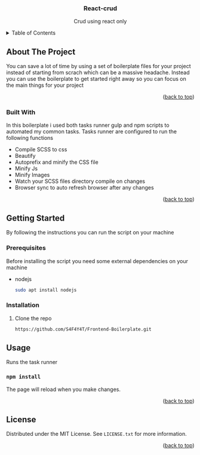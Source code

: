 <a name="readme-top"></a>

<div align="center">
  <h3 align="center">React-crud</h3>
  <p>Crud using react only</p>
</div>

<!-- TABLE OF CONTENTS -->
<details>
  <summary>Table of Contents</summary>
  <ol>
    <li>
      <a href="#about-the-project">About The Project</a>
      <ul>
        <li><a href="#built-with">Built With</a></li>
      </ul>
    </li>
    <li>
      <a href="#getting-started">Getting Started</a>
      <ul>
        <li><a href="#prerequisites">Prerequisites</a></li>
        <li><a href="#installation">Installation</a></li>
      </ul>
    </li>
    <li><a href="#usage">Usage</a></li>
    <li><a href="#license">License</a></li>
  </ol>
</details>



<!-- ABOUT THE PROJECT -->
## About The Project

You can save a lot of time by using a set of boilerplate files for your project instead of starting from scrach which can be a massive headache. Instead you can use the boilerplate to get started right away so you can focus on the main things for your project

<p align="right">(<a href="#readme-top">back to top</a>)</p>

### Built With

In this boilerplate i used both tasks runner gulp and npm scripts to automated my common tasks. Tasks runner are configured to run the following functions

* Compile SCSS to css
* Beautify 
* Autoprefix and minify the CSS file
* Minify Js
* Minify Images
* Watch your SCSS files directory compile on changes
* Browser sync to auto refresh browser after any changes

<p align="right">(<a href="#readme-top">back to top</a>)</p>

<!-- GETTING STARTED -->
## Getting Started

By following the instructions you can run the script on your machine

### Prerequisites

Before installing the script you need some external dependencies on your machine
* nodejs
  ```sh
  sudo apt install nodejs
  ```

### Installation

1. Clone the repo
   ```sh
   https://github.com/S4F4Y4T/Frontend-Boilerplate.git
   ```

<!-- USAGE EXAMPLES -->
## Usage

Runs the task runner

### `npm install`

The page will reload when you make changes.

<p align="right">(<a href="#readme-top">back to top</a>)</p>


<!-- LICENSE -->
## License

Distributed under the MIT License. See `LICENSE.txt` for more information.

<p align="right">(<a href="#readme-top">back to top</a>)</p>

<!-- MARKDOWN LINKS & IMAGES -->
<!-- https://www.markdownguide.org/basic-syntax/#reference-style-links -->

